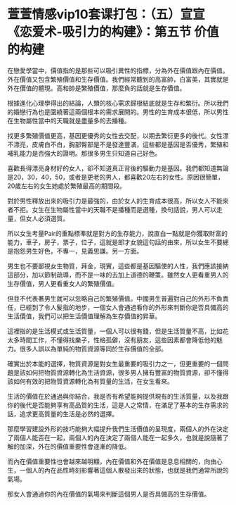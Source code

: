 # 萱萱情感vip10套课打包：（五）宣宣《恋爱术-吸引力的构建》：第五节 价值的构建

在戀愛學當中，價值指的是那些可以吸引異性的指標，分為外在價值跟內在價值。外在價值又包含繁殖價值和生存價值。我們經常聽到的高富帥，白富美，其實就是外在價值的體現。高和帥是繁殖價值，那麼負的話就是生存價值。

根據進化心理學得出的結論，人類的核心需求歸根結底就是生存和繁衍。所以我們的婚戀行為也是圍繞著這兩個根本的需求展開的。男性的生育成本很低，所以男性在生物屬性當中的天職就是盡量多的去播種。

找更多繁殖價值更高，基因更優秀的女性去交配，以期去繁衍更多的後代。女性漂不漂亮，皮膚白不白，胸部臀部是不是發達豐滿，這些都是基因是否優秀，繁殖和哺乳能力是否強大的證明。那很多男生只知道自己好色。

喜歡長得漂亮身材好的女人，卻不知道真正背後的驅動力是基因。我們都知道無論是20，30，40，50，或者是更老的男人，都喜歡20左右的女性。原因很簡單，20歲左右的女生她處於繁殖最高的期間段。

對於男性釋放出來的吸引力是最強的，由於女人的生育成本很高，所以女人不能來者不拒。女生在生物屬性當中的天職不是播種而是選種，換句話說，男人可以走量，但女人必須選質。

所以女生考量Pair的重點標準就是對方的生存能力，說直白一點就是你獲取財富的能力，車子，房子，票子，位子，這就是郎才女貌這句話的由來，所以女生不要總是抱怨男生好色，不專一，見義思謙。另一方面。

男生也不要鄙視女生物質，拜金，現實，這些都是基因驅使的人性，我們應該接納這部分，加以節制疏導，而不是一味的去加上道德的鞭策。雖然女人更看重男人的生存價值，男人更看重女人的繁殖價值。

但並不代表著男生就可以忽略自己的繁殖價值。中國男生普遍對自己的外形不負責任，已經到了令人髮指的地步，一個女人會通過看你的外形來判斷你是否具備高的生活價值，我們可以把生活價值理解為生存價值的昇華。

這裡指的是生活模式或生活質量，一個人可以很有錢，但是生活質量不高，比如花太多時間工作，不懂得找樂子，性格孤僻，沒有朋友，這些因素都會降低他的魅力。很多人誤以為單純的物質資源等同於生存價值的全部。

確實出於本能的選擇，物質資源是對女生最重要的吸引力之一，但更重要的一個問題是該如何把物質資源轉化為生活資源，很多男人擁有豐富的物質資源，卻不懂得該如何有效的把物質資源轉化為有質量的生活，在女生看來。

生活的價值在於通過與你結合，我是否有希望能夠提供現有的生活質量，以及我跟你的後代是否能夠享有高品質的生活，這是人之常情，在滿足了基本的生存需求的話，追求更高質量的生活是必然的選擇。

那麼學習建設外形的技巧能夠大幅提升我們生活價值的呈現度，兩個人的外在決定了兩個人能否在一起，兩個人的內在決定了兩個人能在一起多久，也就是說隨著了解的加深，外在的價值重要性會逐漸的降低。

而內在價值重要性也會越來越明顯，內在價值和外在價值是息息相關的，向由心生，一個人的內在品性時刻影響著這個人散發出來的狀態，也就是我們通常所說的氣場。

那女人會通過你的內在價值的氣場來判斷這個男人是否具備高的生存價值。